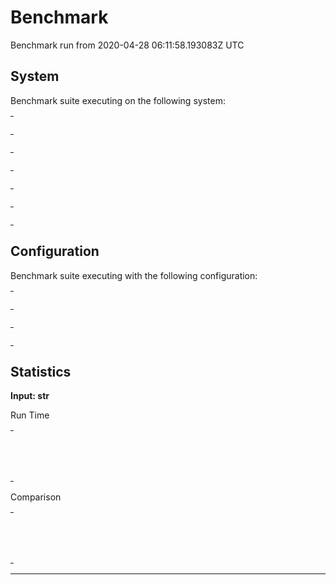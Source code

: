# Benchmark

Benchmark run from 2020-04-28 06:11:58.193083Z UTC

## System

Benchmark suite executing on the following system:

<table style="width: 1%">
  <tr>
    <th style="width: 1%; white-space: nowrap">Operating System</th>
    <td>macOS</td>
  </tr><tr>
    <th style="white-space: nowrap">CPU Information</th>
    <td style="white-space: nowrap">Intel(R) Core(TM) i5-9600K CPU @ 3.70GHz</td>
  </tr><tr>
    <th style="white-space: nowrap">Number of Available Cores</th>
    <td style="white-space: nowrap">6</td>
  </tr><tr>
    <th style="white-space: nowrap">Available Memory</th>
    <td style="white-space: nowrap">32 GB</td>
  </tr><tr>
    <th style="white-space: nowrap">Elixir Version</th>
    <td style="white-space: nowrap">1.8.2</td>
  </tr><tr>
    <th style="white-space: nowrap">Erlang Version</th>
    <td style="white-space: nowrap">22.3.3</td>
  </tr>
</table>

## Configuration

Benchmark suite executing with the following configuration:

<table style="width: 1%">
  <tr>
    <th style="width: 1%">:time</th>
    <td style="white-space: nowrap">5 s</td>
  </tr><tr>
    <th>:parallel</th>
    <td style="white-space: nowrap">1</td>
  </tr><tr>
    <th>:warmup</th>
    <td style="white-space: nowrap">2 s</td>
  </tr>
</table>

## Statistics




__Input: str__

Run Time
<table style="width: 1%">
  <tr>
    <th>Name</th>
    <th style="text-align: right">IPS</th>
    <th style="text-align: right">Average</th>
    <th style="text-align: right">Devitation</th>
    <th style="text-align: right">Median</th>
    <th style="text-align: right">99th&nbsp;%</th>
  </tr>
  <tr>
    <td style="white-space: nowrap">Pattern match</td>
    <td style="white-space: nowrap; text-align: right">3.12 M</td>
    <td style="white-space: nowrap; text-align: right">0.32 μs</td>
    <td style="white-space: nowrap; text-align: right">±3651.59%</td>
    <td style="white-space: nowrap; text-align: right">0 μs</td>
    <td style="white-space: nowrap; text-align: right">0.99 μs</td>
  </tr>
  <tr>
    <td style="white-space: nowrap">String replace</td>
    <td style="white-space: nowrap; text-align: right">0.58 M</td>
    <td style="white-space: nowrap; text-align: right">1.72 μs</td>
    <td style="white-space: nowrap; text-align: right">±1226.70%</td>
    <td style="white-space: nowrap; text-align: right">1.99 μs</td>
    <td style="white-space: nowrap; text-align: right">1.99 μs</td>
  </tr>
</table>

Comparison
<table style="width: 1%">
  <tr>
    <th>Name</th>
    <th style="text-align: right">IPS</th>
    <th style="text-align: right">Slower</th>
  <tr>
    <td style="white-space: nowrap">Pattern match</td>
    <td style="white-space: nowrap;text-align: right">3.12 M</td>
    <td>&nbsp;</td>
  </tr>
  <tr>
    <td style="white-space: nowrap">String replace</td>
    <td style="white-space: nowrap; text-align: right">0.58 M</td>
    <td style="white-space: nowrap; text-align: right">5.36x</td>
  </tr>
</table>


<hr/>

